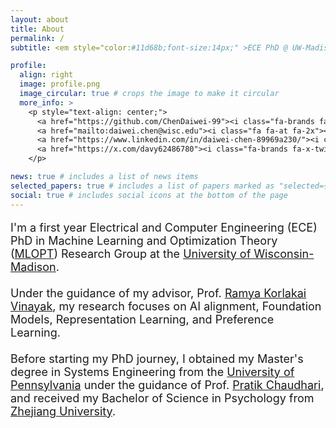 ```yaml
---
layout: about
title: About
permalink: /
subtitle: <em style="color:#11d68b;font-size:14px;" >ECE PhD @ UW-Madison, focus on AI research.</em>

profile:
  align: right
  image: profile.png
  image_circular: true # crops the image to make it circular
  more_info: > 
    <p style="text-align: center;">
      <a href="https://github.com/ChenDaiwei-99"><i class="fa-brands fa-github fa-2x"></i></a>&nbsp;
      <a href="mailto:daiwei.chen@wisc.edu"><i class="fa fa-at fa-2x"></i></a>&nbsp;
      <a href="https://www.linkedin.com/in/daiwei-chen-89969a230/"><i class="fa-brands fa-linkedin fa-2x"></i></a>&nbsp;
      <a href="https://x.com/davy62486780"><i class="fa-brands fa-x-twitter fa-2x"></i></a>
    </p>

news: true # includes a list of news items
selected_papers: true # includes a list of papers marked as "selected={true}"
social: true # includes social icons at the bottom of the page
---
```

<p style="font-size: 18px;">I'm a first year Electrical and Computer Engineering (ECE) PhD in Machine Learning and Optimization Theory (<a href="https://mlopt.ece.wisc.edu" target="_blank">MLOPT</a>) Research Group at the <a href="https://www.wisc.edu" target="_blank">University of Wisconsin-Madison</a>. 
<br> <br>
Under the guidance of my advisor, Prof. <a href="https://ramyakv.github.io/index.html" target="_blank">Ramya Korlakai Vinayak</a>, my research focuses on AI alignment, Foundation Models, Representation Learning, and Preference Learning. 
<br> <br>
Before starting my PhD journey, I obtained my Master's degree in Systems Engineering from the <a href="https://www.upenn.edu" target="_blank">University of Pennsylvania</a> under the guidance of Prof. <a href="https://pratikac.github.io" target="_blank">Pratik Chaudhari</a>, and received my Bachelor of Science in Psychology from <a href="https://www.zju.edu.cn/english/" target="_blank">Zhejiang University</a>.</p>

<!-- <p style="text-align: center;">
  <a href="https://github.com/ChenDaiwei-99"><i class="fa-brands fa-github fa-2x"></i></a>&nbsp;
  <a href="mailto:daiwei.chen@wisc.edu"><i class="fa fa-at fa-2x"></i></a>&nbsp;
  <a href="https://www.linkedin.com/in/daiwei-chen-89969a230/"><i class="fa-brands fa-linkedin fa-2x"></i></a>&nbsp;
  <a href="https://x.com/davy62486780"><i class="fa-brands fa-x-twitter fa-2x"></i></a>
</p> -->

